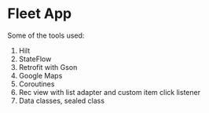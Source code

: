 # Fleet App

Some of the tools used:
1. Hilt
2. StateFlow
3. Retrofit with Gson
4. Google Maps
5. Coroutines
6. Rec view with list adapter and custom item click listener
7. Data classes, sealed class
